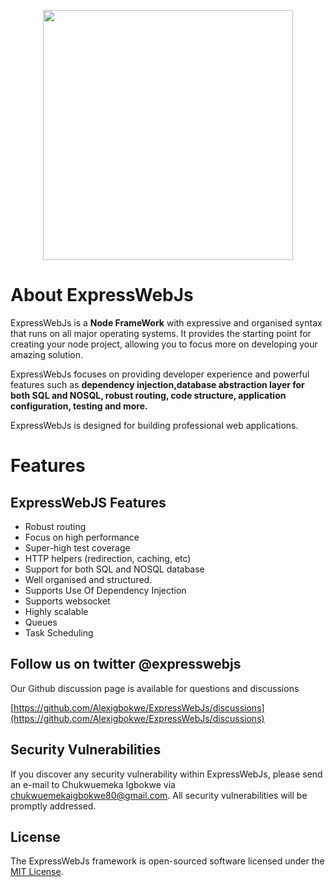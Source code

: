 <p align="center"><a href="https://expresswebjs.com" target="_blank"><img src="https://expresswebjs.com/logo.png" width="400"></a></p>


# About ExpressWebJs

ExpressWebJs is a **Node FrameWork** with expressive and organised syntax that runs on all
major operating systems. It provides the starting point for creating your node project, allowing
you to focus more on developing your amazing solution.

ExpressWebJs focuses on providing developer experience and powerful features such as
**dependency injection,database abstraction layer for both SQL and NOSQL, robust routing, code structure, application configuration, testing and more.**

ExpressWebJs is designed for building professional web applications.

# Features

## ExpressWebJS Features
* Robust routing
* Focus on high performance
* Super-high test coverage
* HTTP helpers (redirection, caching, etc)
* Support for both SQL and NOSQL database
* Well organised and structured.
* Supports Use Of Dependency Injection
* Supports websocket
* Highly scalable
* Queues
* Task Scheduling

## Follow us on twitter @expresswebjs

Our Github discussion page is available for questions and discussions

[https://github.com/Alexigbokwe/ExpressWebJs/discussions](https://github.com/Alexigbokwe/ExpressWebJs/discussions)

## Security Vulnerabilities
If you discover any security vulnerability within ExpressWebJs, please send an e-mail to Chukwuemeka Igbokwe via chukwuemekaigbokwe80@gmail.com. All security vulnerabilities will be promptly addressed.

## License
The ExpressWebJs framework is open-sourced software licensed under the [MIT License](https://opensource.org/licenses/MIT).


